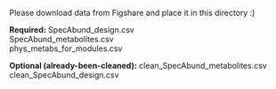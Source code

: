 Please download data from Figshare and place it in this directory :)

**Required:**
SpecAbund_design.csv		
SpecAbund_metabolites.csv	
phys_metabs_for_modules.csv

**Optional (already-been-cleaned):**
clean_SpecAbund_metabolites.csv
clean_SpecAbund_design.csv